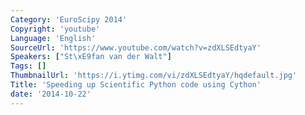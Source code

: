 ```yaml
---
Category: 'EuroScipy 2014'
Copyright: 'youtube'
Language: 'English'
SourceUrl: 'https://www.youtube.com/watch?v=zdXLSEdtyaY'
Speakers: ["St\xE9fan van der Walt"]
Tags: []
ThumbnailUrl: 'https://i.ytimg.com/vi/zdXLSEdtyaY/hqdefault.jpg'
Title: 'Speeding up Scientific Python code using Cython'
date: '2014-10-22'
---
```

